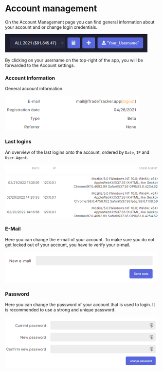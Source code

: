 # Account management
On the Account Management page you can find general information about your account and or change login credentials.

![UserSettings](documentation-images/usersettingsicon.PNG)

By clicking on your username on the top-right of the app, you will be forwarded to the Account settings.

### Account information
General account information.

![General account info](documentation-images/generalaccountinfo.PNG)

### Last logins
An overview of the last logins onto the account, ordered by `Date`, `IP` and `User-Agent`.

![Last Logins](documentation-images/lastloginsbyip.PNG)

### E-Mail
Here you can change the e-mail of your account. To make sure you do not get locked out of your account, you have to verify your e-mail.

![Change E-Mail](documentation-images/changemail.PNG)
### Password
Here you can change the password of your account that is used to login. It is recommended to use a strong and unique password.

![Change Password](documentation-images/changepassword.PNG)

